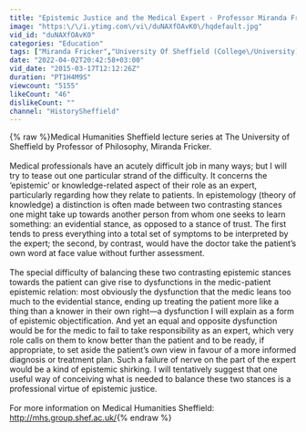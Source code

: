 ```yaml
---
title: "Epistemic Justice and the Medical Expert - Professor Miranda Fricker - Medical Humanities Sheffield"
image: "https:\/\/i.ytimg.com\/vi\/duNAXfOAvK0\/hqdefault.jpg"
vid_id: "duNAXfOAvK0"
categories: "Education"
tags: ["Miranda Fricker","University Of Sheffield (College\/University)","Humanities (Field Of Study)"]
date: "2022-04-02T20:42:58+03:00"
vid_date: "2015-03-17T12:12:26Z"
duration: "PT1H4M9S"
viewcount: "5155"
likeCount: "46"
dislikeCount: ""
channel: "HistorySheffield"
---
```

{% raw %}Medical Humanities Sheffield lecture series at The University of Sheffield by Professor of Philosophy, Miranda Fricker.<br /><br />Medical professionals have an acutely difficult job in many ways; but I will try to tease out one particular strand of the difficulty. It concerns the ‘epistemic’ or knowledge-related aspect of their role as an expert, particularly regarding how they relate to patients. In epistemology (theory of knowledge) a distinction is often made between two contrasting stances one might take up towards another person from whom one seeks to learn something: an evidential stance, as opposed to a stance of trust. The first tends to press everything into a total set of symptoms to be interpreted by the expert; the second, by contrast, would have the doctor take the patient’s own word at face value without further assessment.<br /><br />The special difficulty of balancing these two contrasting epistemic stances towards the patient can give rise to dysfunctions in the medic-patient epistemic relation: most obviously the dysfunction that the medic leans too much to the evidential stance, ending up treating the patient more like a thing than a knower in their own right—a dysfunction I will explain as a form of epistemic objectification. And yet an equal and opposite dysfunction would be for the medic to fail to take responsibility as an expert, which very role calls on them to know better than the patient and to be ready, if appropriate, to set aside the patient’s own view in favour of a more informed diagnosis or treatment plan. Such a failure of nerve on the part of the expert would be a kind of epistemic shirking. I will tentatively suggest that one useful way of conceiving what is needed to balance these two stances is a professional virtue of epistemic justice.<br /><br />For more information on Medical Humanities Sheffield: <a rel="nofollow" target="blank" href="http://mhs.group.shef.ac.uk/">http://mhs.group.shef.ac.uk/</a>{% endraw %}
